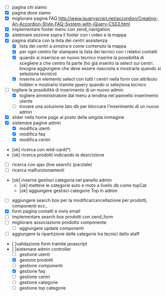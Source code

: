 - [ ] pagina chi siamo
- [X] pagina dove siamo
- [X] migliorare pagina FAQ
http://www.jqueryscript.net/accordion/Creating-An-Accordion-Style-FAQ-System-with-jQuery-CSS3.html
- [X] implementare footer menu con zend_navigation
- [X] sistemare sezione sopra il footer con i video e la mappa
- [X] pagina statica con la lista dei centri assistenza
  - [X] lista dei centri a sinistra e come contenuto la mappa
  - [X] per ogni centro far stampare la lista dei tecnici con i relativi contatti
  - [X] quando si inserisce un nuovo tecnico inserire la possibilità di scegliere a che centro fa parte
  (ho già inserito la select sui centri. bisogna aggiungere che deve essere nascosta e mostrarla quando si seleziona tecnico)
  - [X] inserire un elemento select con tutti i centri nella form con attributo hidden e mostrarlo tramite jquery quando si seleziona tecnico
- [ ] togliere la possibilità di inserimento di un nuovo admin
  - [X] togliere amministratore dal menu a tendina nel pannello inserimento utente
  - [ ] trovare una soluzione lato db per bloccare l'inserimento di un nuovo admin
- [X] slider nella home page al posto della singola immagine
- [X] sistemare pagine admin
  - [X] modifica utenti
  - [X] modifica faq
  - [X] modifica centri
- [ok] ricerca con wild-card(*)
- [ok] ricerca prodotti indicando la descrizione
- [ ] ricerca con ajax (live search) (parziale)
- [ ] ricerca malfunzionamenti
- [ok] inserire gestisci categoria nel panello admin
  - [ok] mettere le categorie auto e moto a livello db come topCat
  - [ok] aggiungere gestisci categorie Top in admin
- [ ] aggiungere search box per la modifica/cancellazione per prodotti, componenti ecc..
- [X] form pagina contatti e invio email
- [ ] implementare search box prodotti con zend_form
- [ ] migliorare associazione prodotto componente
  - [ ] aggiungere update componenti
- [ ] aggiungere la ripartizione delle categorie tra tecnici dello staff
- [ ]validazione form tramite javascript
- [ ]sistemare admin controller
  - [ ] gestione utenti
  - [X] gesione prodotti
  - [ ] gestione componenti
  - [X] gestione faq
  - [ ] gestione centri
  - [ ] gestione categorie
  - [ ] gestione top categorie
